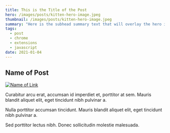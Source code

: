 ```yaml
---
title: This is the Title of the Post
hero: /images/posts/kitten-hero-image.jpeg
thumbnail: /images/posts/kitten-hero-image.jpeg
summary: "Here is the subhead summary text that will overlay the hero image."
tags: 
  - post
  - chrome
  - extensions
  - javascript
date: 2021-01-04  
---
```

## Name of Post

[![Name of Link](https://via.placeholder.com/1800x1050)](https://google.com)

Curabitur arcu erat, accumsan id imperdiet et, porttitor at sem. Mauris blandit aliquet elit, eget tincidunt nibh pulvinar a.

Nulla porttitor accumsan tincidunt. Mauris blandit aliquet elit, eget tincidunt nibh pulvinar a.

Sed porttitor lectus nibh. Donec sollicitudin molestie malesuada.


